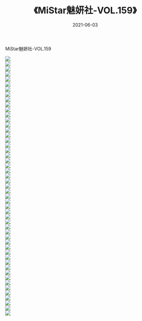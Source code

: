﻿---
layout: post
title:  《MiStar魅妍社-VOL.159》
date:   2021-06-03
img: http://img.660000.xyz/Sharelink/网络美图/2021/MiStar魅妍社-VOL.159/000.jpg
categories: [美女, 清纯, 唯美]
---

MiStar魅妍社-VOL.159

  ![](http://img.660000.xyz/Sharelink/网络美图/2021/MiStar魅妍社-VOL.159/001.jpg) <br> ![](http://img.660000.xyz/Sharelink/网络美图/2021/MiStar魅妍社-VOL.159/002.jpg) <br> ![](http://img.660000.xyz/Sharelink/网络美图/2021/MiStar魅妍社-VOL.159/003.jpg) <br> ![](http://img.660000.xyz/Sharelink/网络美图/2021/MiStar魅妍社-VOL.159/004.jpg) <br> ![](http://img.660000.xyz/Sharelink/网络美图/2021/MiStar魅妍社-VOL.159/005.jpg) <br> ![](http://img.660000.xyz/Sharelink/网络美图/2021/MiStar魅妍社-VOL.159/006.jpg) <br> ![](http://img.660000.xyz/Sharelink/网络美图/2021/MiStar魅妍社-VOL.159/007.jpg) <br> ![](http://img.660000.xyz/Sharelink/网络美图/2021/MiStar魅妍社-VOL.159/008.jpg) <br> ![](http://img.660000.xyz/Sharelink/网络美图/2021/MiStar魅妍社-VOL.159/009.jpg) <br> ![](http://img.660000.xyz/Sharelink/网络美图/2021/MiStar魅妍社-VOL.159/010.jpg) <br> ![](http://img.660000.xyz/Sharelink/网络美图/2021/MiStar魅妍社-VOL.159/011.jpg) <br> ![](http://img.660000.xyz/Sharelink/网络美图/2021/MiStar魅妍社-VOL.159/012.jpg) <br> ![](http://img.660000.xyz/Sharelink/网络美图/2021/MiStar魅妍社-VOL.159/013.jpg) <br> ![](http://img.660000.xyz/Sharelink/网络美图/2021/MiStar魅妍社-VOL.159/014.jpg) <br> ![](http://img.660000.xyz/Sharelink/网络美图/2021/MiStar魅妍社-VOL.159/015.jpg) <br> ![](http://img.660000.xyz/Sharelink/网络美图/2021/MiStar魅妍社-VOL.159/016.jpg) <br> ![](http://img.660000.xyz/Sharelink/网络美图/2021/MiStar魅妍社-VOL.159/017.jpg) <br> ![](http://img.660000.xyz/Sharelink/网络美图/2021/MiStar魅妍社-VOL.159/018.jpg) <br> ![](http://img.660000.xyz/Sharelink/网络美图/2021/MiStar魅妍社-VOL.159/019.jpg) <br> ![](http://img.660000.xyz/Sharelink/网络美图/2021/MiStar魅妍社-VOL.159/020.jpg) <br> ![](http://img.660000.xyz/Sharelink/网络美图/2021/MiStar魅妍社-VOL.159/021.jpg) <br> ![](http://img.660000.xyz/Sharelink/网络美图/2021/MiStar魅妍社-VOL.159/022.jpg) <br> ![](http://img.660000.xyz/Sharelink/网络美图/2021/MiStar魅妍社-VOL.159/023.jpg) <br> ![](http://img.660000.xyz/Sharelink/网络美图/2021/MiStar魅妍社-VOL.159/024.jpg) <br> ![](http://img.660000.xyz/Sharelink/网络美图/2021/MiStar魅妍社-VOL.159/025.jpg) <br> ![](http://img.660000.xyz/Sharelink/网络美图/2021/MiStar魅妍社-VOL.159/026.jpg) <br> ![](http://img.660000.xyz/Sharelink/网络美图/2021/MiStar魅妍社-VOL.159/027.jpg) <br> ![](http://img.660000.xyz/Sharelink/网络美图/2021/MiStar魅妍社-VOL.159/028.jpg) <br> ![](http://img.660000.xyz/Sharelink/网络美图/2021/MiStar魅妍社-VOL.159/029.jpg) <br> ![](http://img.660000.xyz/Sharelink/网络美图/2021/MiStar魅妍社-VOL.159/030.jpg) <br> ![](http://img.660000.xyz/Sharelink/网络美图/2021/MiStar魅妍社-VOL.159/031.jpg) <br> ![](http://img.660000.xyz/Sharelink/网络美图/2021/MiStar魅妍社-VOL.159/032.jpg) <br> ![](http://img.660000.xyz/Sharelink/网络美图/2021/MiStar魅妍社-VOL.159/033.jpg) <br> ![](http://img.660000.xyz/Sharelink/网络美图/2021/MiStar魅妍社-VOL.159/034.jpg) <br> ![](http://img.660000.xyz/Sharelink/网络美图/2021/MiStar魅妍社-VOL.159/035.jpg) <br> ![](http://img.660000.xyz/Sharelink/网络美图/2021/MiStar魅妍社-VOL.159/036.jpg) <br> ![](http://img.660000.xyz/Sharelink/网络美图/2021/MiStar魅妍社-VOL.159/037.jpg) <br> ![](http://img.660000.xyz/Sharelink/网络美图/2021/MiStar魅妍社-VOL.159/038.jpg) <br> ![](http://img.660000.xyz/Sharelink/网络美图/2021/MiStar魅妍社-VOL.159/039.jpg) <br> ![](http://img.660000.xyz/Sharelink/网络美图/2021/MiStar魅妍社-VOL.159/040.jpg) <br> ![](http://img.660000.xyz/Sharelink/网络美图/2021/MiStar魅妍社-VOL.159/041.jpg) <br> ![](http://img.660000.xyz/Sharelink/网络美图/2021/MiStar魅妍社-VOL.159/042.jpg) <br> ![](http://img.660000.xyz/Sharelink/网络美图/2021/MiStar魅妍社-VOL.159/043.jpg) <br> ![](http://img.660000.xyz/Sharelink/网络美图/2021/MiStar魅妍社-VOL.159/044.jpg) <br> ![](http://img.660000.xyz/Sharelink/网络美图/2021/MiStar魅妍社-VOL.159/045.jpg) <br> ![](http://img.660000.xyz/Sharelink/网络美图/2021/MiStar魅妍社-VOL.159/046.jpg) <br> ![](http://img.660000.xyz/Sharelink/网络美图/2021/MiStar魅妍社-VOL.159/047.jpg) <br> ![](http://img.660000.xyz/Sharelink/网络美图/2021/MiStar魅妍社-VOL.159/048.jpg) <br> ![](http://img.660000.xyz/Sharelink/网络美图/2021/MiStar魅妍社-VOL.159/049.jpg) <br> ![](http://img.660000.xyz/Sharelink/网络美图/2021/MiStar魅妍社-VOL.159/050.jpg) <br> ![](http://img.660000.xyz/Sharelink/网络美图/2021/MiStar魅妍社-VOL.159/051.jpg) <br>